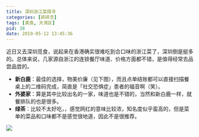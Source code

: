 ```yaml
---
title: 深圳浙江菜探寻
categories: [碎碎念]
tags: [美食, 大湾区]
pid: 38
date: 2019-05-12 13:45:36
---
```


近日又去深圳觅食，说起来在香港确实很难吃到合口味的浙江菜了，深圳倒是挺多的。总体来说，几家源自浙江的连锁餐厅味道、价格方面都不错，是值得经常去品尝品尝的。<!--more-->

- **新白鹿**：最佳的选择，物美价廉（见下图），而且点单结账都可以直接扫描餐桌上的二维码完成，简直是「社交恐惧症」患者的福音啊（笑）。
- **外婆家**：算是其中比较出名的一家，味道也是不错的，当然和新白鹿一样，就餐排队的也是很多。
- **绿茶**：比较不太好吃，，感觉网红的意味比较浓，知名度似乎蛮高的，但是菜单的菜品和口味都不是感觉很地道，因此不是很推荐。

![](https://website-1256060851.cos.ap-hongkong.myqcloud.com/posts/38/xinbailu.jpg!400x)